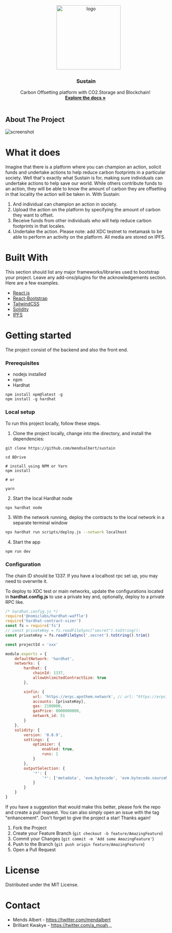 <div align="center">
    <img width="200" src="/Cloudversify-01.png" alt="logo">

<h3 align="center">Sustain</h3>

<p align="center">
    Carbon Offsetting platform with CO2.Storage and Blockchain!
    <br />
    <a href="https://github.com/mendsalbert/sustain"><strong>Explore the docs »</strong></a>
    <br />
    <br />

</p>

</div>

<!-- ABOUT THE PROJECT -->

## About The Project

<img src="/Screenshot.png" alt="screenshot" width="" >

# What it does

Imagine that there is a platform where you can champion an action, solicit funds and undertake actions to help reduce carbon footprints in a particular society. Well that's exactly what Sustain is for, making sure individuals can undertake actions to help save our world. While others contribute funds to an action, they will be able to know the amount of carbon they are offsetting in that locality the action will be taken in.
With Sustain:

1. And individual can champion an action in society.
2. Upload the action on the platform by specifying the amount of carbon they want to offset.
3. Receive funds from other individuals who will help reduce carbon footprints in that locales.
4. Undertake the action.
   Please note: add XDC testnet to metamask to be able to perform an activity on the platform.
   All media are stored on IPFS.

# Built With

This section should list any major frameworks/libraries used to bootstrap your project. Leave any add-ons/plugins for the acknowledgements section. Here are a few examples.

-   [React.js](https://reactjs.org/)
-   [React-Bootstrap](https://react-bootstrap.github.io/)
-   [TailwindCSS](https://tailwindcss.com/docs/guides/create-react-app)
-   [Solidity](https://docs.soliditylang.org/en/v0.8.13/)
-   [IPFS](https://ipfs.io/)

# Getting started

The project consist of the backend and also the front end.

### Prerequisites

-   nodejs installed
-   npm
-   Hardhat

```
npm install npm@latest -g
npm install -g hardhat
```

### Local setup

To run this project locally, follow these steps.

1. Clone the project locally, change into the directory, and install the dependencies:

```
git clone https://github.com/mendsalbert/sustain

cd BDrive

# install using NPM or Yarn
npm install

# or

yarn
```

2. Start the local Hardhat node

```sh
npx hardhat node
```

3. With the network running, deploy the contracts to the local network in a separate terminal window

```sh
npx hardhat run scripts/deploy.js --network localhost
```

4. Start the app

```
npm run dev
```

### Configuration

The chain ID should be 1337. If you have a localhost rpc set up, you may need to overwrite it.

To deploy to XDC test or main networks, update the configurations located in **hardhat.config.js** to use a private key and, optionally, deploy to a private RPC like.

```javascript
/* hardhat.config.js */
require('@nomiclabs/hardhat-waffle')
require('hardhat-contract-sizer')
const fs = require('fs')
// const privateKey = fs.readFileSync("secret").toString();
const privateKey = fs.readFileSync('.secret').toString().trim()

const projectId = 'xxx'

module.exports = {
    defaultNetwork: 'hardhat',
    networks: {
        hardhat: {
            chainId: 1337,
            allowUnlimitedContractSize: true
        },

        xinfin: {
            url: 'https://erpc.apothem.network', // url: "https://erpc.apothem.network",
            accounts: [privateKey],
            gas: 2100000,
            gasPrice: 8000000000,
            network_id: 51
        }
    },
    solidity: {
        version: '0.8.9',
        settings: {
            optimizer: {
                enabled: true,
                runs: 1
            }
        },
        outputSelection: {
            '*': {
                '*': ['metadata', 'evm.bytecode', 'evm.bytecode.sourceMap']
            }
        }
    }
}
```

If you have a suggestion that would make this better, please fork the repo and create a pull request. You can also simply open an issue with the tag "enhancement". Don't forget to give the project a star! Thanks again!

1. Fork the Project
2. Create your Feature Branch (`git checkout -b feature/AmazingFeature`)
3. Commit your Changes (`git commit -m 'Add some AmazingFeature'`)
4. Push to the Branch (`git push origin feature/AmazingFeature`)
5. Open a Pull Request

# License

Distributed under the MIT License.

# Contact

-   Mends Albert - https://twitter.com/mendalbert
-   Brilliant Kwakye - https://twitter.com/a_moah__
